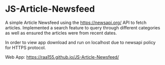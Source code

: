 # JS-Article-Newsfeed

A simple Article Newsfeed using the https://newsapi.org/ API to fetch articles. Implemented a search feature to query through different categories as well as ensured the articles were from recent dates. 

In order to view app download and run on localhost due to newsapi policy for HTTPS protocol. 

Web App:
https://raa155.github.io/JS-Article-Newsfeed/
